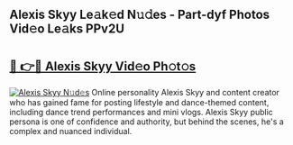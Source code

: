 ## Alexis Skyy Le𝚊k𝚎d N𝚞𝚍es - Part-dyf Photos Vid𝚎o Le𝚊ks PPv2U

# <h2><a href="http://fbf0nhd.evod.top/?m=Alexis+Skyy">🔗 👉🔴 Alexis Skyy Vid𝚎o Ph𝚘t𝚘s</a></h2>

[![Alexis Skyy N𝚞d𝚎s](https://i.imgur.com/8V9OHl7.gif)](http://fbf0nhd.evod.top/?m=Alexis+Skyy)
Online personality Alexis Skyy and content creator who has gained fame for posting lifestyle and dance-themed content, including dance trend performances and mini vlogs. Alexis Skyy public persona is one of confidence and authority, but behind the scenes, he's a complex and nuanced individual. 
